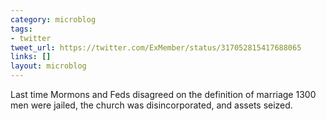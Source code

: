 ```yaml
---
category: microblog
tags:
- twitter
tweet_url: https://twitter.com/ExMember/status/317052815417688065
links: []
layout: microblog
---
```

Last time Mormons and Feds disagreed on the definition of marriage 1300 men were jailed, the church was disincorporated, and assets seized.
